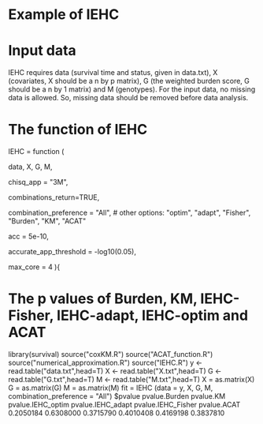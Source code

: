 # Example of IEHC
# Input data
IEHC requires data (survival time and status, given in data.txt), X (covariates, X should be a n by p matrix), G (the weighted burden score, G should be a n by 1 matrix) and M (genotypes). For the input data, no missing data is allowed. So, missing data should be removed before data analysis.
# The function of IEHC
IEHC = function (

  data, X, G, M,
  
  chisq_app = "3M",
  
  combinations_return=TRUE,
  
  combination_preference = "All", # other options: "optim", "adapt", "Fisher", "Burden", "KM", "ACAT"
  
  acc = 5e-10,
  
  accurate_app_threshold = -log10(0.05),
  
  max_core = 4
){
# The p values of Burden, KM, IEHC-Fisher, IEHC-adapt, IEHC-optim and ACAT
library(survival)
source("coxKM.R")
source("ACAT_function.R")
source("numerical_approximation.R")
source("IEHC.R")
y <- read.table("data.txt",head=T)
X <- read.table("X.txt",head=T)
G <- read.table("G.txt",head=T)
M <- read.table("M.txt",head=T)
X = as.matrix(X)
G = as.matrix(G)
M = as.matrix(M)
fit = IEHC (data = y, X, G, M, combination_preference = "All")
$pvalue
pvalue.Burden     pvalue.KM     pvalue.IEHC_optim     pvalue.IEHC_adapt     pvalue.IEHC_Fisher        pvalue.ACAT
0.2050184         0.6308000     0.3715790             0.4010408             0.4169198                 0.3837810 
